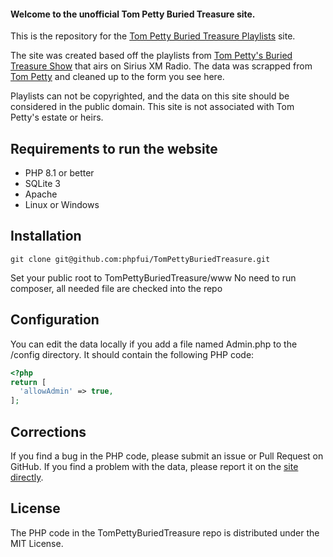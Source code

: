#### Welcome to the unofficial Tom Petty Buried Treasure site.
This is the repository for the [Tom Petty Buried Treasure Playlists](http://buriedtreasure.phpfui.com) site.

The site was created based off the playlists from [Tom Petty's Buried Treasure Show](https://www.siriusxm.com/channels/tom-pettys-buried-treasure) that airs on Sirius XM Radio. The data was scrapped from [Tom Petty](https://www.tompetty.com) and cleaned up to the form you see here.

Playlists can not be copyrighted, and the data on this site should be considered in the public domain. This site is not associated with Tom Petty's estate or heirs.

## Requirements to run the website
* PHP 8.1 or better
* SQLite 3
* Apache
* Linux or Windows

## Installation
```
git clone git@github.com:phpfui/TomPettyBuriedTreasure.git
```
Set your public root to TomPettyBuriedTreasure/www
No need to run composer, all needed file are checked into the repo

## Configuration
You can edit the data locally if you add a file named Admin.php to the /config directory.  It should contain the following PHP code:
```php
<?php
return [
  'allowAdmin' => true,
];
```

## Corrections
If you find a bug in the PHP code, please submit an issue or Pull Request on GitHub.  If you find a problem with the data, please report it on the [site directly](http://buriedtreasure.phpfui.com/ContactUs).

## License
The PHP code in the TomPettyBuriedTreasure repo is distributed under the MIT License.


